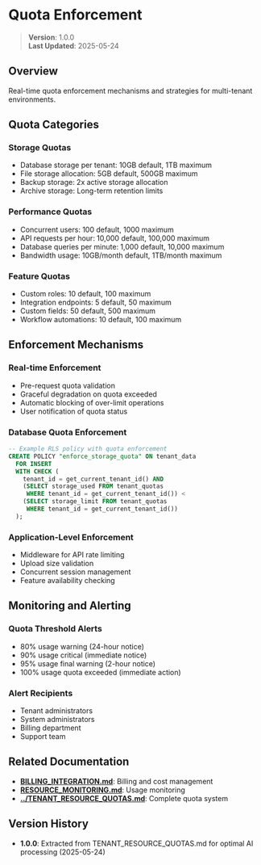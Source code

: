 
# Quota Enforcement

> **Version**: 1.0.0  
> **Last Updated**: 2025-05-24

## Overview

Real-time quota enforcement mechanisms and strategies for multi-tenant environments.

## Quota Categories

### Storage Quotas
- Database storage per tenant: 10GB default, 1TB maximum
- File storage allocation: 5GB default, 500GB maximum
- Backup storage: 2x active storage allocation
- Archive storage: Long-term retention limits

### Performance Quotas
- Concurrent users: 100 default, 1000 maximum
- API requests per hour: 10,000 default, 100,000 maximum
- Database queries per minute: 1,000 default, 10,000 maximum
- Bandwidth usage: 10GB/month default, 1TB/month maximum

### Feature Quotas
- Custom roles: 10 default, 100 maximum
- Integration endpoints: 5 default, 50 maximum
- Custom fields: 50 default, 500 maximum
- Workflow automations: 10 default, 100 maximum

## Enforcement Mechanisms

### Real-time Enforcement
- Pre-request quota validation
- Graceful degradation on quota exceeded
- Automatic blocking of over-limit operations
- User notification of quota status

### Database Quota Enforcement
```sql
-- Example RLS policy with quota enforcement
CREATE POLICY "enforce_storage_quota" ON tenant_data
  FOR INSERT
  WITH CHECK (
    tenant_id = get_current_tenant_id() AND
    (SELECT storage_used FROM tenant_quotas 
     WHERE tenant_id = get_current_tenant_id()) < 
    (SELECT storage_limit FROM tenant_quotas 
     WHERE tenant_id = get_current_tenant_id())
  );
```

### Application-Level Enforcement
- Middleware for API rate limiting
- Upload size validation
- Concurrent session management
- Feature availability checking

## Monitoring and Alerting

### Quota Threshold Alerts
- 80% usage warning (24-hour notice)
- 90% usage critical (immediate notice)
- 95% usage final warning (2-hour notice)
- 100% usage quota exceeded (immediate action)

### Alert Recipients
- Tenant administrators
- System administrators
- Billing department
- Support team

## Related Documentation

- **[BILLING_INTEGRATION.md](BILLING_INTEGRATION.md)**: Billing and cost management
- **[RESOURCE_MONITORING.md](RESOURCE_MONITORING.md)**: Usage monitoring
- **[../TENANT_RESOURCE_QUOTAS.md](../TENANT_RESOURCE_QUOTAS.md)**: Complete quota system

## Version History

- **1.0.0**: Extracted from TENANT_RESOURCE_QUOTAS.md for optimal AI processing (2025-05-24)
